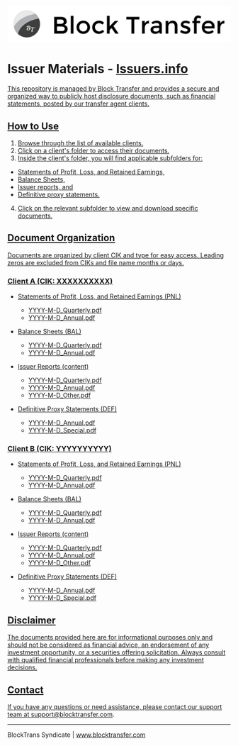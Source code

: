 <div align="center">
<a href="https://www.blocktransfer.com"><img alt="Block Transfer" src="/bt-logo.png" width="558" /></a>
<br/></div>

# Issuer Materials - <a href="https://issuers.info">Issuers.info

This repository is managed by Block Transfer and provides a secure and organized way to publicly host disclosure documents, such as financial statements, posted by our transfer agent clients.

## How to Use

1. Browse through the list of available clients.
2. Click on a client's folder to access their documents.
3. Inside the client's folder, you will find applicable subfolders for:
- Statements of Profit, Loss, and Retained Earnings,
- Balance Sheets,
- Issuer reports, and
- Definitive proxy statements.
4. Click on the relevant subfolder to view and download specific documents.

## Document Organization

Documents are organized by client CIK and type for easy access.
Leading zeros are excluded from CIKs and file name months or days.

### Client A (CIK: XXXXXXXXXX)

- Statements of Profit, Loss, and Retained Earnings (PNL)
  - YYYY-M-D_Quarterly.pdf
  - YYYY-M-D_Annual.pdf

- Balance Sheets (BAL)
  - YYYY-M-D_Quarterly.pdf
  - YYYY-M-D_Annual.pdf

- Issuer Reports (content)
  - YYYY-M-D_Quarterly.pdf
  - YYYY-M-D_Annual.pdf
  - YYYY-M-D_Other.pdf

- Definitive Proxy Statements (DEF)
  - YYYY-M-D_Annual.pdf
  - YYYY-M-D_Special.pdf

### Client B (CIK: YYYYYYYYYY)

- Statements of Profit, Loss, and Retained Earnings (PNL)
  - YYYY-M-D_Quarterly.pdf
  - YYYY-M-D_Annual.pdf

- Balance Sheets (BAL)
  - YYYY-M-D_Quarterly.pdf
  - YYYY-M-D_Annual.pdf

- Issuer Reports (content)
  - YYYY-M-D_Quarterly.pdf
  - YYYY-M-D_Annual.pdf
  - YYYY-M-D_Other.pdf

- Definitive Proxy Statements (DEF)
  - YYYY-M-D_Annual.pdf
  - YYYY-M-D_Special.pdf

## Disclaimer

The documents provided here are for informational purposes only and should not be considered as financial advice, an endorsement of any investment opportunity, or a securities offering solicitation. Always consult with qualified financial professionals before making any investment decisions.

## Contact

If you have any questions or need assistance, please contact our support team at support@blocktransfer.com.

---
BlockTrans Syndicate | www.blocktransfer.com
